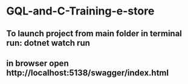 # GQL-and-C-Training-e-store

## To launch project from main folder in terminal run: dotnet watch run
## in browser open http://localhost:5138/swagger/index.html
